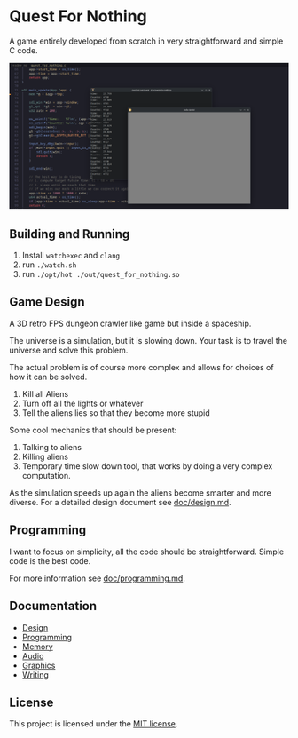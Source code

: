 <!-- Copyright (c) 2023 - Tom Smeets <tom@tsmeets.nl> -->
<!-- README.md - Quick introduction to this project -->
# Quest For Nothing

A game entirely developed from scratch in very straightforward and simple C code.

![](doc/screenshot.png)


## Building and Running

1. Install `watchexec` and `clang`
2. run `./watch.sh`
3. run `./opt/hot ./out/quest_for_nothing.so`

## Game Design
A 3D retro FPS dungeon crawler like game but inside a spaceship.

The universe is a simulation, but it is slowing down.
Your task is to travel the universe and solve this problem.

The actual problem is of course more complex and allows for choices of how it can be solved.
1. Kill all Aliens
2. Turn off all the lights or whatever
3. Tell the aliens lies so that they become more stupid

Some cool mechanics that should be present:
1. Talking to aliens
2. Killing aliens
3. Temporary time slow down tool, that works by doing a very complex computation.

As the simulation speeds up again the aliens become smarter and more diverse.
For a detailed design document see [doc/design.md](doc/design.md).

## Programming
I want to focus on simplicity, all the code should be straightforward.
Simple code is the best code.

For more information see [doc/programming.md](doc/programming.md).

## Documentation
- [Design](doc/design.md)
- [Programming](doc/programming.md)
- [Memory](doc/memory.md)
- [Audio](doc/audio.md)
- [Graphics](doc/graphics.md)
- [Writing](doc/writing.md)

## License
This project is licensed under the [MIT license](LICENSE.txt).
